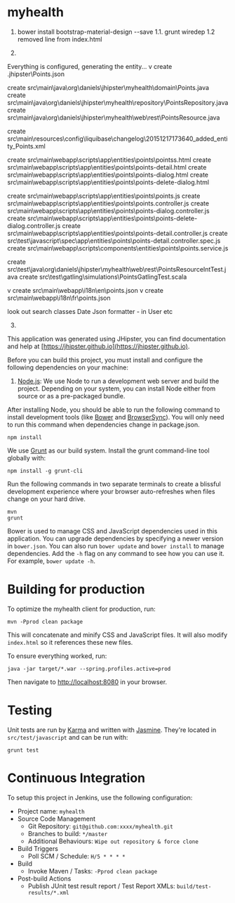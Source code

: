 # myhealth


1. bower install bootstrap-material-design --save
1.1. grunt wiredep
1.2 removed line from index.html
 <script src="bower_components/bootstrap-sass/assets/javascripts/bootstrap.js"></script>
 
2.
Everything is configured, generating the entity...
 v  create .jhipster\Points.json
 
   create src\main\java\org\daniels\jhipster\myhealth\domain\Points.java
   create src\main\java\org\daniels\jhipster\myhealth\repository\PointsRepository.java
   create src\main\java\org\daniels\jhipster\myhealth\web\rest\PointsResource.java
   
   create src\main\resources\config\liquibase\changelog\20151217173640_added_entity_Points.xml
   
   create src\main\webapp\scripts\app\entities\points\pointss.html
   create src\main\webapp\scripts\app\entities\points\points-detail.html
   create src\main\webapp\scripts\app\entities\points\points-dialog.html
   create src\main\webapp\scripts\app\entities\points\points-delete-dialog.html
   
   create src\main\webapp\scripts\app\entities\points\points.js
   create src\main\webapp\scripts\app\entities\points\points.controller.js
   create src\main\webapp\scripts\app\entities\points\points-dialog.controller.js
   create src\main\webapp\scripts\app\entities\points\points-delete-dialog.controller.js
   create src\main\webapp\scripts\app\entities\points\points-detail.controller.js
   create src\test\javascript\spec\app\entities\points\points-detail.controller.spec.js
   create src\main\webapp\scripts\components\entities\points\points.service.js
   
   create src\test\java\org\daniels\jhipster\myhealth\web\rest\PointsResourceIntTest.java
   create src\test\gatling\simulations\PointsGatlingTest.scala
   
v   create src\main\webapp\i18n\en\points.json
v   create src\main\webapp\i18n\fr\points.json
   
   look out
   search classes
   Date Json formatter - in User etc
   
 3.
 

This application was generated using JHipster, you can find documentation and help at [https://jhipster.github.io](https://jhipster.github.io).

Before you can build this project, you must install and configure the following dependencies on your machine:

1. [Node.js][]: We use Node to run a development web server and build the project.
   Depending on your system, you can install Node either from source or as a pre-packaged bundle.

After installing Node, you should be able to run the following command to install development tools (like
[Bower][] and [BrowserSync][]). You will only need to run this command when dependencies change in package.json.

    npm install

We use [Grunt][] as our build system. Install the grunt command-line tool globally with:

    npm install -g grunt-cli

Run the following commands in two separate terminals to create a blissful development experience where your browser
auto-refreshes when files change on your hard drive.

    mvn
    grunt

Bower is used to manage CSS and JavaScript dependencies used in this application. You can upgrade dependencies by
specifying a newer version in `bower.json`. You can also run `bower update` and `bower install` to manage dependencies.
Add the `-h` flag on any command to see how you can use it. For example, `bower update -h`.

# Building for production

To optimize the myhealth client for production, run:

    mvn -Pprod clean package

This will concatenate and minify CSS and JavaScript files. It will also modify `index.html` so it references
these new files.

To ensure everything worked, run:

    java -jar target/*.war --spring.profiles.active=prod

Then navigate to [http://localhost:8080](http://localhost:8080) in your browser.

# Testing

Unit tests are run by [Karma][] and written with [Jasmine][]. They're located in `src/test/javascript` and can be run with:

    grunt test



# Continuous Integration

To setup this project in Jenkins, use the following configuration:

* Project name: `myhealth`
* Source Code Management
    * Git Repository: `git@github.com:xxxx/myhealth.git`
    * Branches to build: `*/master`
    * Additional Behaviours: `Wipe out repository & force clone`
* Build Triggers
    * Poll SCM / Schedule: `H/5 * * * *`
* Build
    * Invoke Maven / Tasks: `-Pprod clean package`
* Post-build Actions
    * Publish JUnit test result report / Test Report XMLs: `build/test-results/*.xml`

[JHipster]: https://jhipster.github.io/
[Node.js]: https://nodejs.org/
[Bower]: http://bower.io/
[Grunt]: http://gruntjs.com/
[BrowserSync]: http://www.browsersync.io/
[Karma]: http://karma-runner.github.io/
[Jasmine]: http://jasmine.github.io/2.0/introduction.html
[Protractor]: https://angular.github.io/protractor/
